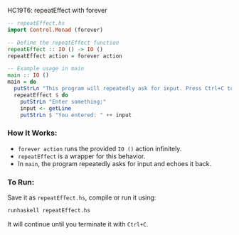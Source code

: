 HC19T6: repeatEffect with forever

```haskell
-- repeatEffect.hs
import Control.Monad (forever)

-- Define the repeatEffect function
repeatEffect :: IO () -> IO ()
repeatEffect action = forever action

-- Example usage in main
main :: IO ()
main = do
  putStrLn "This program will repeatedly ask for input. Press Ctrl+C to exit."
  repeatEffect $ do
    putStrLn "Enter something:"
    input <- getLine
    putStrLn $ "You entered: " ++ input
```

### How It Works:

* `forever action` runs the provided `IO ()` action infinitely.
* `repeatEffect` is a wrapper for this behavior.
* In `main`, the program repeatedly asks for input and echoes it back.

### To Run:

Save it as `repeatEffect.hs`, compile or run it using:

```bash
runhaskell repeatEffect.hs
```

It will continue until you terminate it with `Ctrl+C`.
